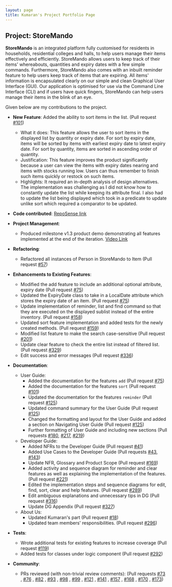 ```yaml
---
layout: page 
title: Kumaran's Project Portfolio Page
---
```


## Project: StoreMando

**StoreMando** is an integrated platform fully customised for residents in households, residential colleges and halls,
to help users manage their items effectively and efficiently. StoreMando allows users to keep track of their items'
whereabouts, quantities and expiry dates with a few simple commands. Furthermore, StoreMando also comes with an inbuilt
reminder feature to help users keep track of items that are expiring. All items' information is encapsulated clearly on
our simple and clean Graphical User Interface (GUI). Our application is optimised for use via the Command Line
Interface (CLI) and if users have quick fingers, StoreMando can help users manage their items in the blink of an eye.

Given below are my contributions to the project.

* **New Feature**: Added the ability to sort items in the list.
  (Pull request [\#101](https://github.com/AY2021S2-CS2103T-W10-2/tp/pull/101))
    * What it does: This feature allows the user to sort items in the displayed list by quantity or expiry date. For
      sort by expiry date, items will be sorted by items with earliest expiry date to latest expiry date. For sort by
      quantity, items are sorted in ascending order of quantity.
    * Justification: This feature improves the product significantly because a user can view the items with expiry dates
      nearing and items with stocks running low. Users can thus remember to finish such items quickly or restock on such
      items.
    * Highlights: It required an in-depth analysis of design alternatives. The implementation was challenging as I did
      not know how to constantly update the list while keeping its attribute final. I also had to update the list being
      displayed which took in a predicate to update unlike sort which required a comparator to be updated.
      
* **Code contributed**: [RepoSense link](https://nus-cs2103-ay2021s2.github.io/tp-dashboard/?search=kumsssss&sort=groupTitle&sortWithin=title&timeframe=commit&mergegroup=&groupSelect=groupByRepos&breakdown=true&checkedFileTypes=docs~functional-code~test-code~other&since=2021-02-19)

* **Project Management**:
    * Produced milestone v1.3 product demo demonstrating all features implemented at the end of the
      iteration. [Video Link](https://youtu.be/ci2me0pkEsY)

* **Refactoring**:
    * Refactored all instances of Person in StoreMando to Item
      (Pull request [\#57](https://github.com/AY2021S2-CS2103T-W10-2/tp/pull/57))

* **Enhancements to Existing Features**:
    * Modified the add feature to include an additional optional attribute, expiry date
      (Pull request [\#75](https://github.com/AY2021S2-CS2103T-W10-2/tp/pull/75))
    * Updated the ExpiryDate class to take in a LocalDate attribute which stores the expiry date of an item.
      (Pull request [\#75](https://github.com/AY2021S2-CS2103T-W10-2/tp/pull/75))
    * Update implementation of reminder, list and find command so that they are executed on the displayed sublist
      instead of the entire inventory. 
      (Pull request [\#158](https://github.com/AY2021S2-CS2103T-W10-2/tp/pull/158))
    * Updated sort feature implementation and added tests for the newly created
      methods. (Pull request [\#159](https://github.com/AY2021S2-CS2103T-W10-2/tp/pull/159))
    * Modified list feature to make the search
      case-sensitive (Pull request [\#201](https://github.com/AY2021S2-CS2103T-W10-2/tp/pull/201))
    * Update clear feature to check the entire list instead of filtered list. (Pull request [\#329](https://github.com/AY2021S2-CS2103T-W10-2/tp/pull/329))  
    * Edit success and error messages (Pull request [\#336](https://github.com/AY2021S2-CS2103T-W10-2/tp/pull/336)) 

* **Documentation**:
    * User Guide:
        * Added the documentation for the features `add` (Pull request [\#75](https://github.com/AY2021S2-CS2103T-W10-2/tp/pull/75))
        * Added the documentation for the features `sort` (Pull request [\#101](https://github.com/AY2021S2-CS2103T-W10-2/tp/pull/101))
        * Updated the documentation for the features `reminder`
          (Pull request [\#125](https://github.com/AY2021S2-CS2103T-W10-2/tp/pull/125))
        * Updated command summary for the User Guide (Pull request [\#125](https://github.com/AY2021S2-CS2103T-W10-2/tp/pull/125))
        * Changed the formatting and layout for the User Guide and added a section on Navigating User Guide
          (Pull request [\#125](https://github.com/AY2021S2-CS2103T-W10-2/tp/pull/125))
        * Further formatting of User Guide and including new sections (Pull
          requests [\#180](https://github.com/AY2021S2-CS2103T-W10-2/tp/pull/180),
          [\#217](https://github.com/AY2021S2-CS2103T-W10-2/tp/pull/217),
          [\#219](https://github.com/AY2021S2-CS2103T-W10-2/tp/pull/219))
    * Developer Guide:
        * Added NFRs to the Developer Guide (Pull request [\#41](https://github.com/AY2021S2-CS2103T-W10-2/tp/pull/41))
        * Added Use Cases to the Developer Guide
          (Pull requests [\#43](https://github.com/AY2021S2-CS2103T-W10-2/tp/pull/43),
          [\#143](https://github.com/AY2021S2-CS2103T-W10-2/tp/pull/143))
        * Update NFR, Glossary and Product Scope (Pull request [\#169](https://github.com/AY2021S2-CS2103T-W10-2/tp/pull/169))
        * Added activity and sequence diagram for reminder and clear features as well as 
          explaining the implementation of the features. (Pull request [\#221](https://github.com/AY2021S2-CS2103T-W10-2/tp/pull/221))
        * Edited the implementation steps and sequence diagrams for edit, find, sort, clear 
          and help features. (Pull request [\#289](https://github.com/AY2021S2-CS2103T-W10-2/tp/pull/289))
        * Edit ambiguous explanations and unnecessary tips in DG (Pull request [\#316](https://github.com/AY2021S2-CS2103T-W10-2/tp/pull/316))  
        * Update DG Appendix (Pull request [\#327](https://github.com/AY2021S2-CS2103T-W10-2/tp/pull/327))
    * About Us:
        * Updated Kumaran's part (Pull request [\#18](https://github.com/AY2021S2-CS2103T-W10-2/tp/pull/18))
        * Updated team members' responsibilities. (Pull request [\#296](https://github.com/AY2021S2-CS2103T-W10-2/tp/pull/296))

* **Tests**:
    * Wrote additional tests for existing features to increase coverage
      (Pull request [\#119](https://github.com/AY2021S2-CS2103T-W10-2/tp/pull/119))
    * Added tests for classes under logic component (Pull request [\#292](https://github.com/AY2021S2-CS2103T-W10-2/tp/pull/292))

* **Community**:
    * PRs reviewed (with non-trivial review comments): (Pull requests
      [\#73](https://github.com/AY2021S2-CS2103T-W10-2/tp/pull/73)
      , [\#76](https://github.com/AY2021S2-CS2103T-W10-2/tp/pull/76)
      , [\#82](https://github.com/AY2021S2-CS2103T-W10-2/tp/pull/82)
      , [\#93](https://github.com/AY2021S2-CS2103T-W10-2/tp/pull/93)
      , [\#98](https://github.com/AY2021S2-CS2103T-W10-2/tp/pull/98)
      , [\#99](https://github.com/AY2021S2-CS2103T-W10-2/tp/pull/99)
      , [\#121](https://github.com/AY2021S2-CS2103T-W10-2/tp/pull/121)
      , [\#141](https://github.com/AY2021S2-CS2103T-W10-2/tp/pull/141)
      , [\#157](https://github.com/AY2021S2-CS2103T-W10-2/tp/pull/157)
      , [\#168](https://github.com/AY2021S2-CS2103T-W10-2/tp/pull/168)
      , [\#170](https://github.com/AY2021S2-CS2103T-W10-2/tp/pull/170)
      , [\#173](https://github.com/AY2021S2-CS2103T-W10-2/tp/pull/173))
      
